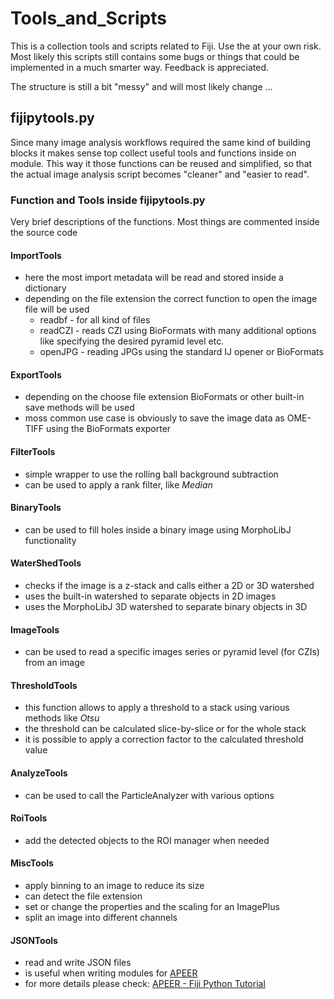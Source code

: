 # Tools_and_Scripts

This is a collection tools and scripts related to Fiji. Use the at your own risk. Most likely this scripts still contains some bugs or things that could be implemented in a much smarter way. Feedback is appreciated.

The structure is still a bit "messy" and will most likely change ...

## fijipytools.py

Since many image analysis workflows required the same kind of building blocks it makes sense top collect useful tools and functions inside on module. This way it those functions can be reused and simplified, so that the actual image analysis script becomes "cleaner" and "easier to read".

### Function and Tools inside fijipytools.py

Very brief descriptions of the functions. Most things are commented inside the source code

#### ImportTools

* here the most import metadata will be read and stored inside a dictionary
* depending on the file extension the correct function to open the image file will be used
  * readbf - for all kind of files
  * readCZI - reads CZI using BioFormats with many additional options like specifying the desired pyramid level etc.
  * openJPG - reading JPGs using the standard IJ opener or BioFormats

#### ExportTools

* depending on the choose file extension BioFormats or other built-in save methods will be used
* moss common use case is obviously to save the image data as OME-TIFF using the BioFormats exporter

#### FilterTools

* simple wrapper to use the rolling ball background subtraction
* can be used to apply a rank filter, like *Median*

#### BinaryTools

* can be used to fill holes inside a binary image using MorphoLibJ functionality

#### WaterShedTools

* checks if the image is a z-stack and calls either a 2D or 3D watershed
* uses the built-in watershed to separate objects in 2D images
* uses the MorphoLibJ 3D watershed to separate binary objects in 3D

#### ImageTools

* can be used to read a specific images series or pyramid level (for CZIs) from an image

#### ThresholdTools

* this function allows to apply a threshold to a stack using various methods like *Otsu*
* the threshold can be calculated slice-by-slice or for the whole stack
* it is possible to apply a correction factor to the calculated threshold value

#### AnalyzeTools

* can be used to call the ParticleAnalyzer with various options

#### RoiTools

* add the detected objects to the ROI manager when needed

#### MiscTools

* apply binning to an image to reduce its size
* can detect the file extension
* set or change the properties and the scaling for an ImagePlus
* split an image into different channels

#### JSONTools

* read and write JSON files
* is useful when writing modules for [APEER](https://www.apeer.com "APEER - Free and Open Platform for Your Processing Needs")
* for more details please check: [APEER - Fiji Python Tutorial](https://docs.apeer.com/tutorials/fiji-python-scripting "APEER - Use Fiji Python Scripting to create your own module")



